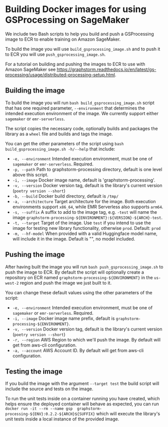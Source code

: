 # Building Docker images for using GSProcessing on SageMaker

We include two Bash scripts to help you build and push a GSProcessing
image to ECR to enable training on Amazon SageMaker.

To build the image you will use `build_gsprocessing_image.sh` and to
push it to ECR you will use `push_gsprocessing_image.sh`.

For a tutorial on building and pushing the images to ECR to use
with Amazon SageMaker see https://graphstorm.readthedocs.io/en/latest/gs-processing/usage/distributed-processing-setup.html.

## Building the image

To build the image you will run `bash build_gsprocessing_image.sh`
script that has one required parameter, `--environment` that
determines the intended execution environment of the image.
We currently support either `sagemaker` or `emr-serverless`.

The script copies the necessary code, optionally builds and packages
the library as a `wheel` file and builds and tags the image.

You can get the other parameters of the script using
`bash build_gsprocessing_image.sh -h/--help` that include:

* `-e, --environment`   Intended execution environment, must be one of `sagemaker` or `emr-serverless`. Required.
* `-p, --path`          Path to graphstorm-processing directory, default is one level above this script.
* `-i, --image`         Docker image name, default is 'graphstorm-processing'.
* `-v, --version`       Docker version tag, default is the library's current version (`poetry version --short`)
* `-b, --build`         Docker build directory, default is `/tmp/`
* `-a, --architecture`  Target architecture for the image. Both execution environments support `x86_64`, while
                        EMR Serverless also supports `arm64`.
* `-s, --suffix`        A suffix to add to the image tag, e.g. `-test` will name the image
                        `graphstorm-processing-${ENVIRONMENT}:${VERSION}-${ARCH}-test`.
* `-t, --target`        Target of the image. Use `test` if you intend to use the image for testing
                        new library functionality, otherwise `prod`. Default: `prod`
* `-m, --hf-model`      When provided with a valid Huggingface model name, will include it in the image. Default is "", no model included.

## Pushing the image

After having built the image you will run `bash push_gsprocessing_image.sh`
to push the image to ECR. By default the script will optionally create
a repository on ECR named `graphstorm-processing-${ENVIRONMENT}` in the `us-west-2` region
and push the image we just built to it.

You can change these default values using the other parameters of the script:

* `-e, --environment`   Intended execution environment, must be one of `sagemaker` or `emr-serverless`. Required.
* `-i, --image`         Docker image name prefix, default is `graphstorm-processing-${ENVIRONMENT}`.
* `-v, --version`       Docker version tag, default is the library's current version (`poetry version --short`)
* `-r, --region`        AWS Region to which we'll push the image. By default will get from aws-cli configuration.
* `-a, --account`       AWS Account ID. By default will get from aws-cli configuration.

## Testing the image

If you build the image with the argument `--target test` the
build script will include the source and tests on the image.

To run the unit tests inside on a container running you have created, which helps ensure the deployed container will
behave as expected, you can run `docker run -it --rm --name gsp  graphstorm-processing-${ENV}:0.2.2-${ARCH}${SUFFIX}`
which will execute the library's unit tests inside a local instance of the provided image.
